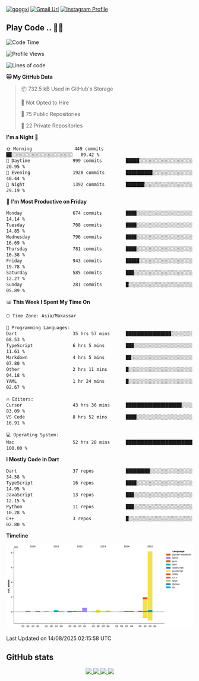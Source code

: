 [![goggxi](https://img.shields.io/badge/Portofolio-Goggxi-orange)](https://goggxi.github.io)
[![Gmail Url](https://img.shields.io/twitter/url?label=Goggxi@gmail.com&logo=gmail&style=social&url=http%3A%2F%2Fmailto%3Acontact.Goggxi@gmail.com)](mailto:Goggxi@gmail.com) [![Instagram Profile](https://img.shields.io/twitter/url?label=moh_rifkan&logo=instagram&style=social&url=https://www.instagram.com/moh_rifkan/)](https://www.instagram.com/moh_rifkan/)

## Play Code .. 💬🚀

<!-- [![Moh Rifkan GitHub stats](https://github-readme-stats.vercel.app/api?username=goggxi&count_private=true&show_icons=true&theme=dracula&custom_title=Goggxi%20Statistic%20🚀)](https://github.com/goggxi/goggxi)

[![Top Langs](https://github-readme-stats.vercel.app/api/top-langs/?username=goggxi&langs_count=8&layout=compact&show_icons=true&theme=dracula)](https://github.com/goggxi/goggxi) -->

<!--START_SECTION:waka-->
![Code Time](http://img.shields.io/badge/Code%20Time-4%2C457%20hrs%2039%20mins-blue)

![Profile Views](http://img.shields.io/badge/Profile%20Views-19-blue)

![Lines of code](https://img.shields.io/badge/From%20Hello%20World%20I%27ve%20Written-12.2%20million%20lines%20of%20code-blue)

**🐱 My GitHub Data** 

> 📦 732.5 kB Used in GitHub's Storage 
 > 
> 🚫 Not Opted to Hire
 > 
> 📜 75 Public Repositories 
 > 
> 🔑 22 Private Repositories 
 > 
**I'm a Night 🦉** 

```text
🌞 Morning                449 commits         ██░░░░░░░░░░░░░░░░░░░░░░░   09.42 % 
🌆 Daytime                999 commits         █████░░░░░░░░░░░░░░░░░░░░   20.95 % 
🌃 Evening                1928 commits        ██████████░░░░░░░░░░░░░░░   40.44 % 
🌙 Night                  1392 commits        ███████░░░░░░░░░░░░░░░░░░   29.19 % 
```
📅 **I'm Most Productive on Friday** 

```text
Monday                   674 commits         ████░░░░░░░░░░░░░░░░░░░░░   14.14 % 
Tuesday                  708 commits         ████░░░░░░░░░░░░░░░░░░░░░   14.85 % 
Wednesday                796 commits         ████░░░░░░░░░░░░░░░░░░░░░   16.69 % 
Thursday                 781 commits         ████░░░░░░░░░░░░░░░░░░░░░   16.38 % 
Friday                   943 commits         █████░░░░░░░░░░░░░░░░░░░░   19.78 % 
Saturday                 585 commits         ███░░░░░░░░░░░░░░░░░░░░░░   12.27 % 
Sunday                   281 commits         █░░░░░░░░░░░░░░░░░░░░░░░░   05.89 % 
```


📊 **This Week I Spent My Time On** 

```text
🕑︎ Time Zone: Asia/Makassar

💬 Programming Languages: 
Dart                     35 hrs 57 mins      █████████████████░░░░░░░░   68.53 % 
TypeScript               6 hrs 5 mins        ███░░░░░░░░░░░░░░░░░░░░░░   11.61 % 
Markdown                 4 hrs 5 mins        ██░░░░░░░░░░░░░░░░░░░░░░░   07.80 % 
Other                    2 hrs 11 mins       █░░░░░░░░░░░░░░░░░░░░░░░░   04.18 % 
YAML                     1 hr 24 mins        █░░░░░░░░░░░░░░░░░░░░░░░░   02.67 % 

🔥 Editors: 
Cursor                   43 hrs 36 mins      █████████████████████░░░░   83.09 % 
VS Code                  8 hrs 52 mins       ████░░░░░░░░░░░░░░░░░░░░░   16.91 % 

💻 Operating System: 
Mac                      52 hrs 28 mins      █████████████████████████   100.00 % 
```

**I Mostly Code in Dart** 

```text
Dart                     37 repos            █████████░░░░░░░░░░░░░░░░   34.58 % 
TypeScript               16 repos            ████░░░░░░░░░░░░░░░░░░░░░   14.95 % 
JavaScript               13 repos            ███░░░░░░░░░░░░░░░░░░░░░░   12.15 % 
Python                   11 repos            ███░░░░░░░░░░░░░░░░░░░░░░   10.28 % 
C++                      3 repos             █░░░░░░░░░░░░░░░░░░░░░░░░   02.80 % 
```



**Timeline**

![Lines of Code chart](https://raw.githubusercontent.com/Goggxi/Goggxi/main/assets/bar_graph.png)


 Last Updated on 14/08/2025 02:15:58 UTC
<!--END_SECTION:waka-->

## GitHub stats

<p align="center">
  <a href="https://github.com/goggxi">
    <img src="http://github-profile-summary-cards.vercel.app/api/cards/profile-details?username=goggxi&theme=transparent" />
  </a>
  <a href="https://github.com/goggxi">
    <img src="https://github-readme-streak-stats.herokuapp.com/?user=goggxi&hide_border=true&card_width=338&theme=transparent" />
  </a>
  <a href="https://github.com/goggxi">
    <img src="http://github-profile-summary-cards.vercel.app/api/cards/stats?username=goggxi&theme=transparent" />
  </a>
  <a href="https://github.com/goggxi">
    <img src="https://github-readme-stats.vercel.app/api/top-langs/?username=goggxi&langs_count=10&exclude_repo=&hide=c,makefile,html,css,sass,nix,nunjucks,tsql,dockerfile,shell&card_width=699&hide_border=true&theme=transparent" />
  </a>
  <!-- <br/>
  <a href="https://github.com/goggxi">
    <img src="https://komarev.com/ghpvc/?username=goggxi&color=blue&style=flat" />
  </a> -->
</p>

